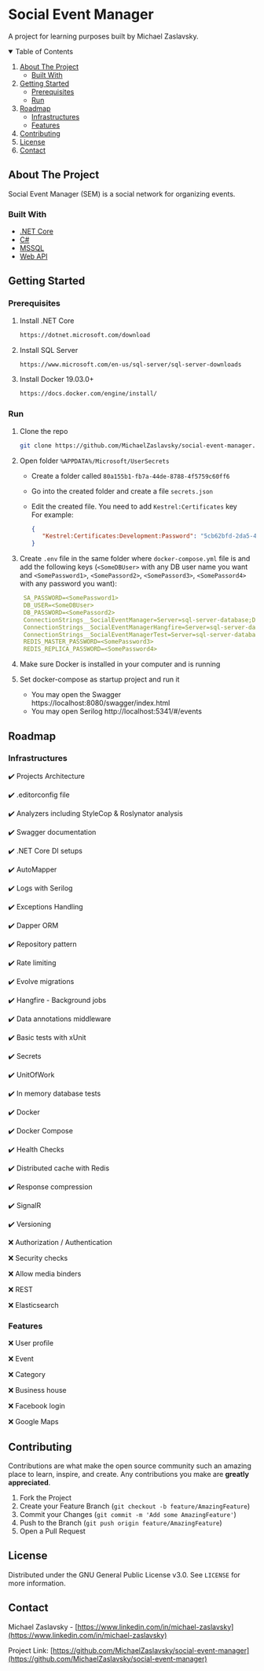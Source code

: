 # Social Event Manager
A project for learning purposes built by Michael Zaslavsky.

<!-- TABLE OF CONTENTS -->
<details open="open">
  <summary>Table of Contents</summary>
  <ol>
    <li>
      <a href="#about-the-project">About The Project</a>
      <ul>
        <li><a href="#built-with">Built With</a></li>
      </ul>
    </li>
    <li>
      <a href="#getting-started">Getting Started</a>
      <ul>
        <li><a href="#prerequisites">Prerequisites</a></li>
        <li><a href="#run">Run</a></li>
      </ul>
    </li>
    <li>
      <a href="#roadmap">Roadmap</a>
      <ul>
        <li><a href="#infrastructures">Infrastructures</a></li>
		<li><a href="#features">Features</a></li>
      </ul>
    </li>
    <li><a href="#contributing">Contributing</a></li>
    <li><a href="#license">License</a></li>
    <li><a href="#contact">Contact</a></li>
  </ol>
</details>



<!-- ABOUT THE PROJECT -->
## About The Project

Social Event Manager (SEM) is a social network for organizing events.

### Built With

* [.NET Core](https://en.wikipedia.org/wiki/.NET_Core)
* [C#](https://en.wikipedia.org/wiki/C_Sharp_(programming_language))
* [MSSQL](https://en.wikipedia.org/wiki/Microsoft_SQL_Server)
* [Web API](https://en.wikipedia.org/wiki/Web_API)



<!-- GETTING STARTED -->
## Getting Started

### Prerequisites

1. Install .NET Core
   ```sh
   https://dotnet.microsoft.com/download
   ```
2. Install SQL Server
   ```sh
   https://www.microsoft.com/en-us/sql-server/sql-server-downloads
   ```
3. Install Docker 19.03.0+
   ```sh
   https://docs.docker.com/engine/install/
   ```

### Run

1. Clone the repo
   ```sh
   git clone https://github.com/MichaelZaslavsky/social-event-manager.git
   ```
2. Open folder `%APPDATA%/Microsoft/UserSecrets`
   - Create a folder called `80a155b1-fb7a-44de-8788-4f5759c60ff6`
   - Go into the created folder and create a file `secrets.json`
   - Edit the created file. You need to add `Kestrel:Certificates` key \
	 For example:
	
	 ```json
	 {
		"Kestrel:Certificates:Development:Password": "5cb62bfd-2da5-44f2-964f-d2b0c9af935d"
	 }
	 ```
		
3. Create `.env` file in the same folder where `docker-compose.yml` file is and add the following keys
   (`<SomeDBUser>` with any DB user name you want and `<SomePassword1>`, `<SomePassord2>`, `<SomePassord3>`, `<SomePassord4>` with any password you want):
   ```yml
	SA_PASSWORD=<SomePassword1>
	DB_USER=<SomeDBUser>
	DB_PASSWORD=<SomePassord2>
	ConnectionStrings__SocialEventManager=Server=sql-server-database;Database=SocialEventManager;User Id=db_admin;Password=${DB_ADMIN_PASSWORD}
	ConnectionStrings__SocialEventManagerHangfire=Server=sql-server-database;Database=SocialEventManagerHangfire;User Id=db_admin;Password=${DB_ADMIN_PASSWORD}
	ConnectionStrings__SocialEventManagerTest=Server=sql-server-database;Database=SocialEventManagerTest;User Id=sa;Password=${SA_PASSWORD}
	REDIS_MASTER_PASSWORD=<SomePassword3>
	REDIS_REPLICA_PASSWORD=<SomePassword4>
   ```
   
4. Make sure Docker is installed in your computer and is running
4. Set docker-compose as startup project and run it
   - You may open the Swagger https://localhost:8080/swagger/index.html
   - You may open Serilog http://localhost:5341/#/events


<!-- ROADMAP -->
## Roadmap

### Infrastructures
✔️ Projects Architecture

✔️ .editorconfig file

✔️ Analyzers including StyleCop & Roslynator analysis

✔️ Swagger documentation

✔️ .NET Core DI setups

✔️ AutoMapper

✔️ Logs with Serilog

✔️ Exceptions Handling

✔️ Dapper ORM

✔️ Repository pattern

✔️ Rate limiting

✔️ Evolve migrations

✔️ Hangfire - Background jobs

✔️ Data annotations middleware

✔️ Basic tests with xUnit

✔️ Secrets

✔️ UnitOfWork

✔️ In memory database tests

✔️ Docker

✔️ Docker Compose

✔️ Health Checks

✔️ Distributed cache with Redis

✔️ Response compression

✔️ SignalR

✔️ Versioning

❌ Authorization / Authentication

❌ Security checks

❌ Allow media binders

❌ REST

❌ Elasticsearch

### Features

❌ User profile

❌ Event

❌ Category

❌ Business house

❌ Facebook login

❌ Google Maps



<!-- CONTRIBUTING -->
## Contributing

Contributions are what make the open source community such an amazing place to learn, inspire, and create. Any contributions you make are **greatly appreciated**.

1. Fork the Project
2. Create your Feature Branch (`git checkout -b feature/AmazingFeature`)
3. Commit your Changes (`git commit -m 'Add some AmazingFeature'`)
4. Push to the Branch (`git push origin feature/AmazingFeature`)
5. Open a Pull Request



<!-- LICENSE -->
## License

Distributed under the GNU General Public License v3.0. See `LICENSE` for more information.



<!-- CONTACT -->
## Contact

Michael Zaslavsky - [https://www.linkedin.com/in/michael-zaslavsky](https://www.linkedin.com/in/michael-zaslavsky)

Project Link: [https://github.com/MichaelZaslavsky/social-event-manager](https://github.com/MichaelZaslavsky/social-event-manager)
